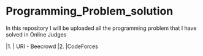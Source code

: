 # Programming_Problem_solution

In this repository I will be uploaded all the programming problem that I have solved in Online Judges

|1. | URI - Beecrowd 
|2. |CodeForces 
